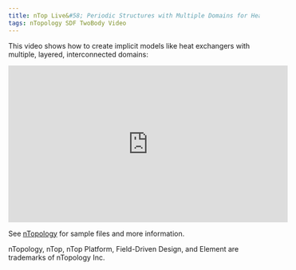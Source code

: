 ```yaml
---
title: nTop Live&#58; Periodic Structures with Multiple Domains for Heat Transfer and Beyond
tags: nTopology SDF TwoBody Video
---
```


This video shows how to create implicit models like heat exchangers with multiple, layered, interconnected domains:

<!--more-->

<iframe width="560" height="315"
	src="https://www.youtube.com/embed/MvC9uJHVzmE" 
	frameborder="0" 
	allow="accelerometer; autoplay; encrypted-media; gyroscope; picture-in-picture" 
	allowfullscreen>
</iframe>

See [nTopology](https://ntopology.com/videos/video/ntop-live-periodic-structures-with-multiple-domains-for-heat-transfer-and-beyond/) for sample files and more information.

<div class="article__license">nTopology, nTop, nTop Platform, Field-Driven Design, and Element are trademarks of nTopology Inc.</div>
